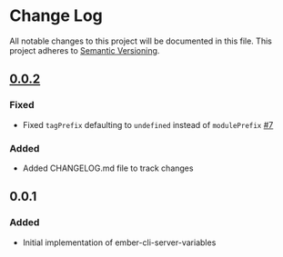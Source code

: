 # Change Log
All notable changes to this project will be documented in this file.
This project adheres to [Semantic Versioning](http://semver.org/).

## [0.0.2]
### Fixed
- Fixed `tagPrefix` defaulting to `undefined` instead of `modulePrefix` [#7](https://github.com/blimmer/ember-cli-server-variables/issues/7)

### Added
- Added CHANGELOG.md file to track changes

## 0.0.1
### Added
- Initial implementation of ember-cli-server-variables

[unreleased]: https://github.com/blimmer/ember-cli-server-variables/compare/v0.0.2...HEAD
[0.0.2]: https://github.com/blimmer/ember-cli-server-variables/compare/v0.0.1...v0.0.2
